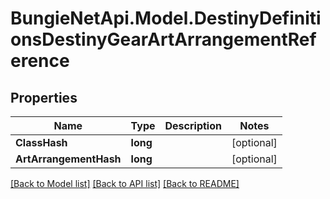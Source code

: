 # BungieNetApi.Model.DestinyDefinitionsDestinyGearArtArrangementReference
## Properties

Name | Type | Description | Notes
------------ | ------------- | ------------- | -------------
**ClassHash** | **long** |  | [optional] 
**ArtArrangementHash** | **long** |  | [optional] 

[[Back to Model list]](../README.md#documentation-for-models) [[Back to API list]](../README.md#documentation-for-api-endpoints) [[Back to README]](../README.md)

